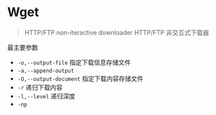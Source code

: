 # Wget

> HTTP/FTP non-iteractive downloader
> HTTP/FTP 非交互式下载器

最主要参数 
- `-o,--output-file` 指定下载信息存储文件
- `-a,--append-output`
- `-O,--output-document` 指定下载内容存储文件
- `-r` 递归下载内容
- `-l,--level` 递归深度
- `-np`